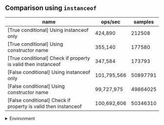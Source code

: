 ## Comparison using `instanceof`

|name|ops/sec|samples|
|-|-|-|
|[True conditional] Using instanceof only|424,890|212508|
|[True conditional] Using constructor name|355,140|177580|
|[True conditional] Check if property is valid then instanceof |347,584|173793|
|[False conditional] Using instanceof only|101,795,566|50897791|
|[False conditional] Using constructor name|99,727,975|49864025|
|[False conditional] Check if property is valid then instanceof |100,692,606|50346310|


<details>
<summary>Environment</summary>

* __Machine:__ linux x64 | 4 vCPUs | 7.6GB Mem
* __Run:__ Tue Oct 29 2024 17:10:25 GMT+0000 (Coordinated Universal Time)
* __Node:__ `v21.7.2`
</details>

<!--
{"environment":{"platform":"linux","arch":"x64","cpus":4,"totalMemory":7.597877502441406},"benchmarks":[{"name":"[True conditional] Using instanceof only","opsSec":424890.469509907,"samples":212508},{"name":"[True conditional] Using constructor name","opsSec":355140.7144386431,"samples":177580},{"name":"[True conditional] Check if property is valid then instanceof ","opsSec":347584.64372472017,"samples":173793},{"name":"[False conditional] Using instanceof only","opsSec":101795566.93425609,"samples":50897791},{"name":"[False conditional] Using constructor name","opsSec":99727975.6029302,"samples":49864025},{"name":"[False conditional] Check if property is valid then instanceof ","opsSec":100692606.10442035,"samples":50346310}]}-->
